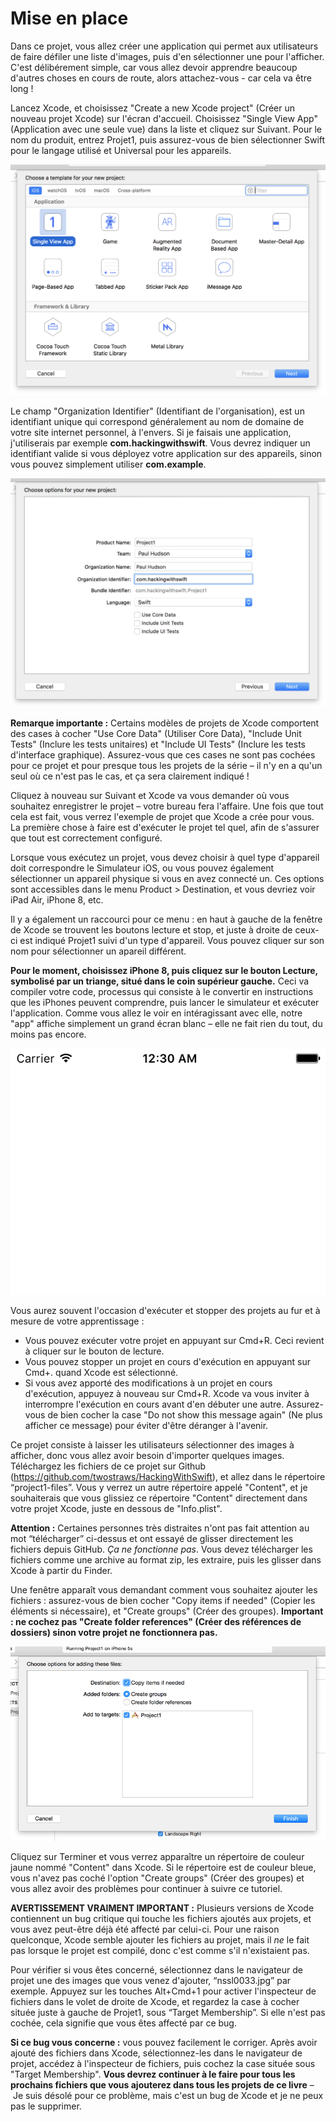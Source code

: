 # Mise en place

Dans ce projet, vous allez créer une application qui permet aux utilisateurs de faire défiler une liste d'images, puis d'en sélectionner une pour l'afficher. C'est délibérement simple, car vous allez devoir apprendre beaucoup d'autres choses en cours de route, alors attachez-vous - car cela va être long !

Lancez Xcode, et choisissez "Create a new Xcode project" (Créer un nouveau projet Xcode) sur l'écran d'accueil. Choisissez "Single View App" (Application avec une seule vue) dans la liste et cliquez sur Suivant. Pour le nom du produit, entrez Projet1, puis assurez-vous de bien sélectionner Swift pour le langage utilisé et Universal pour les appareils.

![Création d'un nouveau projet Application avec une seule vue dans Xcode.](1-4.png)

Le champ "Organization Identifier" (Identifiant de l'organisation), est un identifiant unique qui correspond généralement au nom de domaine de votre site internet personnel, à l'envers. Si je faisais une application, j'utiliserais par exemple **com.hackingwithswift**. Vous devrez indiquer un identifiant valide si vous déployez votre application sur des appareils, sinon vous pouvez simplement utiliser **com.example**.

![Saisie de l'identifiant de votre organisation dans Xcode.](1-5.png)

**Remarque importante :** Certains modèles de projets de Xcode comportent des cases à cocher "Use Core Data" (Utiliser Core Data), "Include Unit Tests"  (Inclure les tests unitaires) et "Include UI Tests" (Inclure les tests d'interface graphique). Assurez-vous que ces cases ne sont pas cochées pour ce projet et pour presque tous les projets de la série – il n'y en a qu'un seul où ce n'est pas le cas, et ça sera clairement indiqué !

Cliquez à nouveau sur Suivant et Xcode va vous demander où vous souhaitez enregistrer le projet – votre bureau fera l'affaire. Une fois que tout cela est fait, vous verrez l'exemple de projet que Xcode a crée pour vous. La première chose à faire est d'exécuter le projet tel quel, afin de s'assurer que tout est correctement configuré.

Lorsque vous exécutez un projet, vous devez choisir à quel type d'appareil doit correspondre le Simulateur iOS, ou vous pouvez également sélectionner un appareil physique si vous en avez connecté un. Ces options sont accessibles dans le menu Product > Destination, et vous devriez voir iPad Air, iPhone 8, etc.

Il y a également un raccourci pour ce menu : en haut à gauche de la fenêtre de Xcode se trouvent les boutons lecture et stop, et juste à droite de ceux-ci est indiqué Projet1 suivi d'un type d'appareil. Vous pouvez cliquer sur son nom pour sélectionner un apareil différent.

**Pour le moment, choisissez iPhone 8, puis cliquez sur le bouton Lecture, symbolisé par un triange, situé dans le coin supérieur gauche.** Ceci va compiler votre code, processus qui consiste à le convertir en instructions que les iPhones peuvent comprendre, puis lancer le simulateur et exécuter l'application. Comme vous allez le voir en intéragissant avec elle, notre "app" affiche simplement un grand écran blanc – elle ne fait rien du tout, du moins pas encore.

![Le projet de base d'une Application avec une seule vue dans Xcode. Oui, il s'agit juste d'un grand espace blanc.](1-6.png)

Vous aurez souvent l'occasion d'exécuter et stopper des projets au fur et à mesure de votre apprentissage :

- Vous pouvez exécuter votre projet en appuyant sur Cmd+R. Ceci revient à cliquer sur le bouton de lecture.
- Vous pouvez stopper un projet en cours d'exécution en appuyant sur Cmd+. quand Xcode est sélectionné.
- Si vous avez apporté des modifications à un projet en cours d'exécution, appuyez à nouveau sur Cmd+R. Xcode va vous inviter à interrompre l'exécution en cours avant d'en débuter une autre. Assurez-vous de bien cocher la case "Do not show this message again" (Ne plus afficher ce message) pour éviter d'être déranger à l'avenir.

Ce projet consiste à laisser les utilisateurs sélectionner des images à afficher, donc vous allez avoir besoin d'importer quelques images. Téléchargez les fichiers de ce projet sur Github (<https://github.com/twostraws/HackingWithSwift>), et allez dans le répertoire “project1-files”. Vous y verrez un autre répertoire appelé "Content", et je souhaiterais que vous glissiez ce répertoire "Content" directement dans votre projet Xcode, juste en dessous de "Info.plist".

**Attention :** Certaines personnes très distraites n'ont pas fait attention au mot “télécharger” ci-dessus et ont essayé de glisser directement les fichiers depuis GitHub. *Ça ne fonctionne pas*. Vous devez télécharger les fichiers comme une archive au format zip, les extraire, puis les glisser dans Xcode à partir du Finder.

Une fenêtre apparaît vous demandant comment vous souhaitez ajouter les fichiers : assurez-vous de bien cocher "Copy items if needed" (Copier les éléments si nécessaire), et "Create groups" (Créer des groupes). **Important : ne cochez pas "Create folder references" (Créer des références de dossiers) sinon votre projet ne fonctionnera pas.**

![Lorsque vous ajoutez des éléments dans Xcode, assurez-vous de ne pas choisir Create Folder References.](1-7.png)

Cliquez sur Terminer et vous verrez apparaître un répertoire de couleur jaune nommé "Content" dans Xcode. Si le répertoire est de couleur bleue, vous n'avez pas coché l'option "Create groups" (Créer des groupes) et vous allez avoir des problèmes pour continuer à suivre ce tutoriel.

**AVERTISSEMENT VRAIMENT IMPORTANT :** Plusieurs versions de Xcode contiennent un bug critique qui touche les fichiers ajoutés aux projets, et vous avez peut-être déjà été affecté par celui-ci. Pour une raison quelconque, Xcode semble ajouter les fichiers au projet, mais il *ne* le fait pas lorsque le projet est compilé, donc c'est comme s'il n'existaient pas.

Pour vérifier si vous êtes concerné, sélectionnez dans le navigateur de projet une des images que vous venez d'ajouter, “nssl0033.jpg” par exemple. Appuyez sur les touches Alt+Cmd+1 pour activer l'inspecteur de fichiers dans le volet de droite de Xcode, et regardez la case à cocher située juste à gauche de Projet1, sous “Target Membership”. Si elle n'est pas cochée, cela signifie que vous êtes affecté par ce bug.

**Si ce bug vous concerne :** vous pouvez facilement le corriger. Après avoir ajouté des fichiers dans Xcode, sélectionnez-les dans le navigateur de projet, accédez à l'inspecteur de fichiers, puis cochez la case située sous "Target Membership". **Vous devrez continuer à le faire pour tous les prochains fichiers que vous ajouterez dans tous les projets de ce livre** – Je suis désolé pour ce problème, mais c'est un bug de Xcode et je ne peux pas le supprimer.
